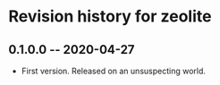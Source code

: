 # Revision history for zeolite

## 0.1.0.0  -- 2020-04-27

* First version. Released on an unsuspecting world.
